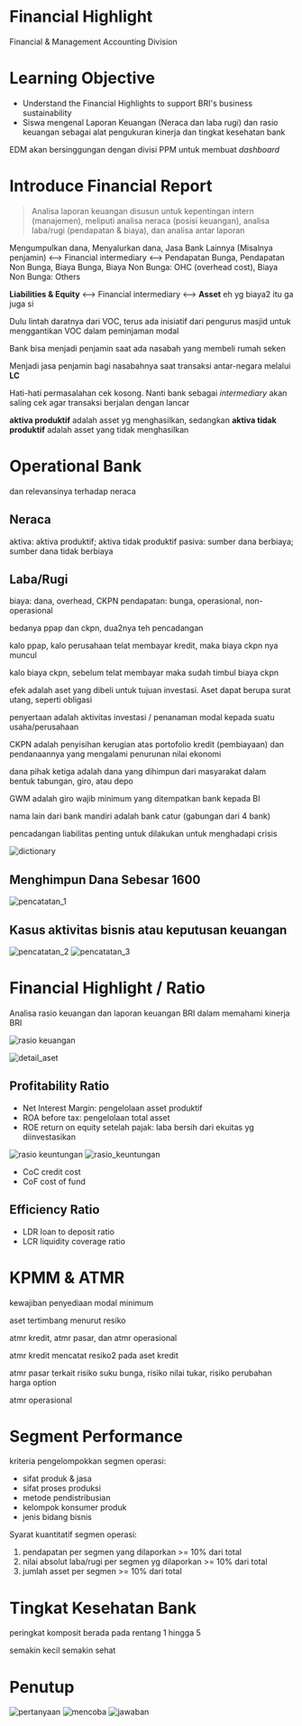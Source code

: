 # Financial Highlight
Financial & Management Accounting Division

# Learning Objective
- Understand the Financial Highlights to support BRI's business sustainability
- Siswa mengenal Laporan Keuangan (Neraca dan laba rugi) dan rasio keuangan sebagai alat pengukuran kinerja dan tingkat kesehatan bank

EDM akan bersinggungan dengan divisi PPM untuk membuat *dashboard*

# Introduce Financial Report
> Analisa laporan keuangan disusun untuk kepentingan intern (manajemen), meliputi analisa neraca (posisi keuangan), analisa laba/rugi (pendapatan & biaya), dan analisa antar laporan

Mengumpulkan dana, Menyalurkan dana, Jasa Bank Lainnya (Misalnya penjamin) <--> Financial intermediary <--> Pendapatan Bunga, Pendapatan Non Bunga, Biaya Bunga, Biaya Non Bunga: OHC (overhead cost), Biaya Non Bunga: Others

**Liabilities & Equity** <--> Financial intermediary <--> **Asset** eh yg biaya2 itu ga juga si

Dulu lintah daratnya dari VOC, terus ada inisiatif dari pengurus masjid untuk menggantikan VOC dalam peminjaman modal

Bank bisa menjadi penjamin saat ada nasabah yang membeli rumah seken

Menjadi jasa penjamin bagi nasabahnya saat transaksi antar-negara melalui **LC**

Hati-hati permasalahan cek kosong. Nanti bank sebagai *intermediary* akan saling cek agar transaksi berjalan dengan lancar

**aktiva produktif** adalah asset yg menghasilkan, sedangkan **aktiva tidak produktif** adalah asset yang tidak menghasilkan

# Operational Bank
dan relevansinya terhadap neraca

## Neraca
aktiva: aktiva produktif; aktiva tidak produktif
pasiva: sumber dana berbiaya; sumber dana tidak berbiaya

## Laba/Rugi
biaya: dana, overhead, CKPN
pendapatan: bunga, operasional, non-operasional

bedanya ppap dan ckpn, dua2nya teh pencadangan

kalo ppap, kalo perusahaan telat membayar kredit, maka biaya ckpn nya muncul

kalo biaya ckpn, sebelum telat membayar maka sudah timbul biaya ckpn

efek adalah aset  yang dibeli untuk tujuan investasi. Aset dapat berupa surat utang, seperti obligasi

penyertaan adalah aktivitas investasi / penanaman modal kepada suatu usaha/perusahaan

CKPN adalah penyisihan kerugian atas portofolio kredit (pembiayaan) dan pendanaannya yang mengalami penurunan nilai ekonomi

dana pihak ketiga adalah dana yang dihimpun dari masyarakat dalam bentuk tabungan, giro, atau depo

GWM adalah giro wajib minimum yang ditempatkan bank kepada BI

nama lain dari bank mandiri adalah bank catur (gabungan dari 4 bank)

pencadangan liabilitas penting untuk dilakukan untuk menghadapi crisis

![dictionary](dict.png)

## Menghimpun Dana Sebesar 1600
![pencatatan_1](dana_1600_1.png)

## Kasus aktivitas bisnis atau keputusan keuangan
![pencatatan_2](dana_1600_2.png)
![pencatatan_3](dana_1600_3.png)

# Financial Highlight / Ratio
Analisa rasio keuangan dan laporan keuangan BRI dalam memahami kinerja BRI

![rasio keuangan](rasio_keuangan.png)

![detail_aset](aset_keuangan.png)

## Profitability Ratio
- Net Interest Margin: pengelolaan asset produktif
- ROA before tax: pengelolaan total asset
- ROE return on equity setelah pajak: laba bersih dari ekuitas yg diinvestasikan

![rasio keuntungan](rasio_keuntungan.png)
![rasio_keuntungan](rasio_keuntugnan_2.png)

- CoC credit cost
- CoF cost of fund

## Efficiency Ratio
- LDR loan to deposit ratio
- LCR liquidity coverage ratio

# KPMM & ATMR
kewajiban penyediaan modal minimum

aset tertimbang menurut resiko

atmr kredit, atmr pasar, dan atmr operasional

atmr kredit mencatat resiko2 pada aset kredit

atmr pasar terkait risiko suku bunga, risiko nilai tukar, risiko perubahan harga option

atmr operasional 

# Segment Performance
kriteria pengelompokkan segmen operasi:
- sifat produk & jasa
- sifat proses produksi
- metode pendistribusian
- kelompok konsumer produk
- jenis bidang bisnis

Syarat kuantitatif segmen operasi:
1. pendapatan per segmen yang dilaporkan >= 10% dari total
2. nilai absolut laba/rugi per segmen yg dilaporkan >= 10% dari total
3. jumlah asset per segmen >= 10% dari total

# Tingkat Kesehatan Bank
peringkat komposit berada pada rentang 1 hingga 5

semakin kecil semakin sehat

# Penutup

![pertanyaan](soal.png)
![mencoba](try.png)
![jawaban](ans.png)
